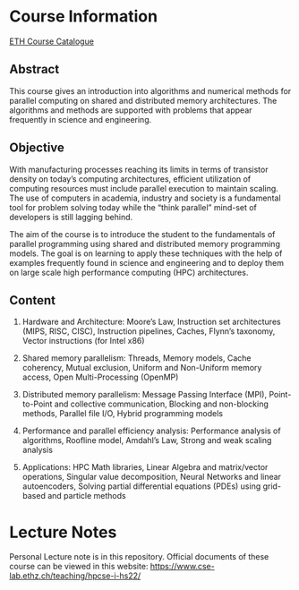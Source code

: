 # Course Information

[ETH Course Catalogue](https://www.vorlesungen.ethz.ch/Vorlesungsverzeichnis/lerneinheit.view?semkez=2022W&ansicht=KATALOGDATEN&lerneinheitId=163373&lang=en)

## Abstract

 This course gives an introduction into algorithms and numerical methods for parallel computing on shared and distributed memory architectures. The algorithms and methods are supported with problems that appear frequently in science and engineering.

## Objective

With manufacturing processes reaching its limits in terms of transistor density on today’s computing architectures, efficient utilization of computing resources must include parallel execution to maintain scaling. The use of computers in academia, industry and society is a fundamental tool for problem solving today while the “think parallel” mind-set of developers is still lagging behind.

The aim of the course is to introduce the student to the fundamentals of parallel programming using shared and distributed memory programming models. The goal is on learning to apply these techniques with the help of examples frequently found in science and engineering and to deploy them on large scale high performance computing (HPC) architectures.

## Content

1. Hardware and Architecture: Moore’s Law, Instruction set architectures (MIPS, RISC, CISC), Instruction pipelines, Caches, Flynn’s taxonomy, Vector instructions (for Intel x86)

2. Shared memory parallelism: Threads, Memory models, Cache coherency, Mutual exclusion, Uniform and Non-Uniform memory access, Open Multi-Processing (OpenMP)

3. Distributed memory parallelism: Message Passing Interface (MPI), Point-to-Point and collective communication, Blocking and non-blocking methods, Parallel file I/O, Hybrid programming models

4. Performance and parallel efficiency analysis: Performance analysis of algorithms, Roofline model, Amdahl’s Law, Strong and weak scaling analysis

5. Applications: HPC Math libraries, Linear Algebra and matrix/vector operations, Singular value decomposition, Neural Networks and linear autoencoders, Solving partial differential equations (PDEs) using grid-based and particle methods

# Lecture Notes

Personal Lecture note is in this repository. Official documents of these course can be viewed in this website: https://www.cse-lab.ethz.ch/teaching/hpcse-i-hs22/